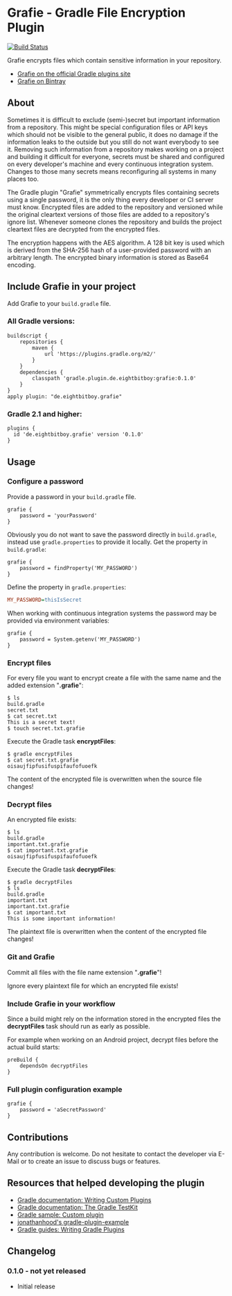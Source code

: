 # Grafie - Gradle File Encryption Plugin
[![Build Status](https://travis-ci.org/EightBitBoy/grafie.svg?branch=master)](https://travis-ci.org/EightBitBoy/grafie)

Grafie encrypts files which contain sensitive information in your repository.

* [Grafie on the official Gradle plugins site](https://plugins.gradle.org/plugin/de.eightbitboy.grafie)
* [Grafie on Bintray](https://bintray.com/eightbitboy/projects/grafie)

## About
Sometimes it is difficult to exclude (semi-)secret but important information from a repository. This might be special configuration files or API keys which should not be visible to the general public, it does no damage if the information leaks to the outside but you still do not want everybody to see it. Removing such information from a repository makes working on a project and building it difficult for everyone, secrets must be shared and configured on every developer's machine and every continuous integration system. Changes to those many secrets means reconfiguring all systems in many places too.

The Gradle plugin "Grafie" symmetrically encrypts files containing secrets using a single password, it is the only thing every developer or CI server must know. Encrypted files are added to the repository and versioned while the original cleartext versions of those files are added to a repository's ignore list. Whenever someone clones the repository and builds the project cleartext files are decrypted from the encrypted files.

The encryption happens with the AES algorithm. A 128 bit key is used which is derived from the SHA-256 hash of a user-provided password with an arbitrary length. The encrypted binary information is stored as Base64 encoding.

## Include Grafie in your project
Add Grafie to your ```build.gradle``` file.

### All Gradle versions:
```Gradle
buildscript {
    repositories {
        maven {
            url 'https://plugins.gradle.org/m2/'
        }
    }
    dependencies {
        classpath 'gradle.plugin.de.eightbitboy:grafie:0.1.0'
    }
}
apply plugin: "de.eightbitboy.grafie"
```

### Gradle 2.1 and higher:
```Gradle
plugins {
  id 'de.eightbitboy.grafie' version '0.1.0'
}
```

## Usage

### Configure a password
Provide a password in your ```build.gradle``` file.
```Gradle
grafie {
    password = 'yourPassword' 
}
```
 
Obviously you do not want to save the password directly in ```build.gradle```, instead use ```gradle.properties``` to provide it locally. Get the property in ```build.gradle```:
```Gradle
grafie {
    password = findProperty('MY_PASSWORD')
}
```
Define the property in ```gradle.properties```:
```INI
MY_PASSWORD=thisIsSecret
```

When working with continuous integration systems the password may be provided via environment variables:
```Gradle
grafie {
    password = System.getenv('MY_PASSWORD')
}
```
  
### Encrypt files
For every file you want to encrypt create a file with the same name and the added extension "**.grafie**":
```ShellSession
$ ls
build.gradle
secret.txt
$ cat secret.txt
This is a secret text!
$ touch secret.txt.grafie
```

Execute the Gradle task **encryptFiles**:
```ShellSession
$ gradle encryptFiles
$ cat secret.txt.grafie
oisaujfipfusifuspifaufofuoefk
```

The content of the encrypted file is overwritten when the source file changes!
### Decrypt files
An encrypted file exists:
```ShellSession
$ ls
build.gradle
important.txt.grafie
$ cat important.txt.grafie
oisaujfipfusifuspifaufofuoefk
```

Execute the Gradle task **decryptFiles**:
```ShellSession
$ gradle decryptFiles
$ ls
build.gradle
important.txt
important.txt.grafie
$ cat important.txt
This is some important information!
```

The plaintext file is overwritten when the content of the encrypted file changes!
### Git and Grafie
Commit all files with the file name extension "**.grafie**"!

Ignore every plaintext file for which an encrypted file exists!

### Include Grafie in your workflow
Since a build might rely on the information stored in the encrypted files the **decryptFiles** task should run as early as possible.

For example when working on an Android project, decrypt files before the actual build starts:
```Gradle
preBuild {
    dependsOn decryptFiles
}
```

### Full plugin configuration example
```Gradle
grafie {
    password = 'aSecretPassword'
}
```

## Contributions
Any contribution is welcome. Do not hesitate to contact the developer via E-Mail or to create an issue to discuss bugs or features.

## Resources that helped developing the plugin
* [Gradle documentation: Writing Custom Plugins](https://docs.gradle.org/current/userguide/custom_plugins.html)
* [Gradle documentation: The Gradle TestKit](https://docs.gradle.org/current/userguide/test_kit.html)
* [Gradle sample: Custom plugin](https://github.com/gradle/gradle/tree/master/subprojects/docs/src/samples/customPlugin)
* [jonathanhood's gradle-plugin-example](https://github.com/jonathanhood/gradle-plugin-example)
* [Gradle guides: Writing Gradle Plugins](https://guides.gradle.org/writing-gradle-plugins)

## Changelog

### 0.1.0 - not yet released
* Initial release
